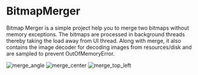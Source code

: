# BitmapMerger
Bitmap Merger is a simple project help you to merge two bitmaps without memory exceptions. The bitmaps are processed in background threads thereby taking the
load away from UI thread. Along with merge, it also contains the image decoder for decoding images from resources/disk and are sampled
to prevent OutOfMemoryError. 


![merge_angle](https://cloud.githubusercontent.com/assets/13122232/8437815/43bc0962-1f7f-11e5-97c0-d125d54fc84f.gif)
![merge_center](https://cloud.githubusercontent.com/assets/13122232/8437816/43c69990-1f7f-11e5-8dee-8d11a905d045.gif)
![merge_top_left](https://cloud.githubusercontent.com/assets/13122232/8437817/43d18b7a-1f7f-11e5-9307-10e57ae26d08.gif)
